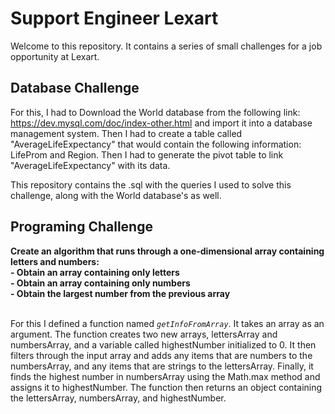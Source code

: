 # Support Engineer Lexart

Welcome to this repository. It contains a series of small challenges for a job opportunity at Lexart.

## Database Challenge

For this, I had to Download the World database from the following link: https://dev.mysql.com/doc/index-other.html and import it into a database management system. Then I had to create a table called "AverageLifeExpectancy" that would contain the following information: LifeProm and Region. Then I had to generate the pivot table to link "AverageLifeExpectancy" with its data.

This repository contains the .sql with the queries I used to solve this challenge, along with the World database's as well.

## Programing Challenge

<summary><strong>
Create an algorithm that runs through a one-dimensional array containing letters and numbers:<br />
- Obtain an array containing only letters<br />
- Obtain an array containing only numbers<br />
- Obtain the largest number from the previous array<br />
</strong></summary><br />

For this I defined a function named <i>`getInfoFromArray`</i>. It takes an array as an argument. The function creates two new arrays, lettersArray and numbersArray, and a variable called highestNumber initialized to 0. It then filters through the input array and adds any items that are numbers to the numbersArray, and any items that are strings to the lettersArray. Finally, it finds the highest number in numbersArray using the Math.max method and assigns it to highestNumber. The function then returns an object containing the lettersArray, numbersArray, and highestNumber.
